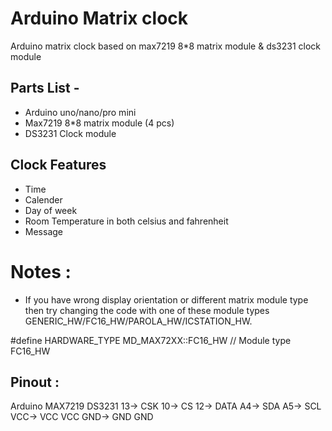 # Arduino Matrix clock
Arduino matrix clock based on max7219 8*8 matrix module & ds3231 clock module
## Parts List -
* Arduino uno/nano/pro mini
* Max7219 8*8 matrix module (4 pcs)
* DS3231 Clock module
## Clock Features
* Time
* Calender
* Day of week
* Room Temperature in both celsius and fahrenheit
* Message
# Notes :
* If you have wrong display orientation or different matrix module type then try changing the code with one of these module types GENERIC_HW/FC16_HW/PAROLA_HW/ICSTATION_HW.

#define HARDWARE_TYPE MD_MAX72XX::FC16_HW // Module type FC16_HW
## Pinout :
Arduino     MAX7219    DS3231
13->         CSK 
10->         CS
12->         DATA
A4->                     SDA
A5->                     SCL
VCC->         VCC        VCC
GND->         GND        GND
